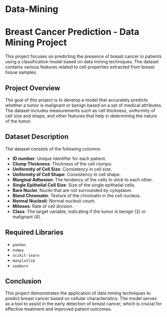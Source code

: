 # Data-Mining
# Breast Cancer Prediction - Data Mining Project

This project focuses on predicting the presence of breast cancer in patients using a classification model based on data mining techniques. The dataset contains various features related to cell properties extracted from breast tissue samples.

## Project Overview

The goal of this project is to develop a model that accurately predicts whether a tumor is malignant or benign based on a set of medical attributes. The dataset includes measurements such as cell thickness, uniformity of cell size and shape, and other features that help in determining the nature of the tumor.

## Dataset Description

The dataset consists of the following columns:

- **ID number**: Unique identifier for each patient.
- **Clump Thickness**: Thickness of the cell clumps.
- **Uniformity of Cell Size**: Consistency in cell size.
- **Uniformity of Cell Shape**: Consistency in cell shape.
- **Marginal Adhesion**: The tendency of the cells to stick to each other.
- **Single Epithelial Cell Size**: Size of the single epithelial cells.
- **Bare Nuclei**: Nuclei that are not surrounded by cytoplasm.
- **Bland Chromatin**: Texture of the chromatin in the cell nucleus.
- **Normal Nucleoli**: Normal nucleoli count.
- **Mitoses**: Rate of cell division.
- **Class**: The target variable, indicating if the tumor is benign (2) or malignant (4).

## Required Libraries

- `pandas`
- `numpy`
- `scikit-learn`
- `matplotlib`
- `seaborn`

## Conclusion

This project demonstrates the application of data mining techniques to predict breast cancer based on cellular characteristics. The model serves as a tool to assist in the early detection of breast cancer, which is crucial for effective treatment and improved patient outcomes.
